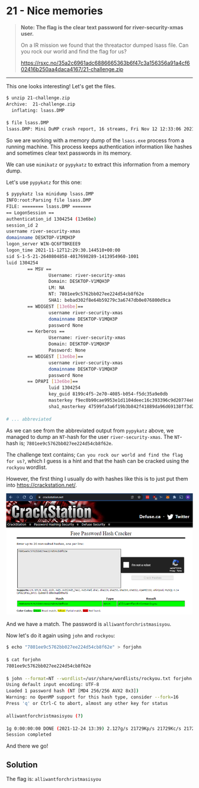 # 21 - Nice memories

> **Note: The flag is the clear text password for river-security-xmas user.**
>
> On a IR mission we found that the threatactor dumped lsass file.
> Can you rock our world and find the flag for us?
>
> https://rsxc.no/35a2c6961adc6886665363b6f47c3a156356a91a4cf602416b250aa4daca4167/21-challenge.zip

---

This one looks interesting! Let's get the files.

```bash
$ unzip 21-challenge.zip
Archive:  21-challenge.zip
  inflating: lsass.DMP

$ file lsass.DMP
lsass.DMP: Mini DuMP crash report, 16 streams, Fri Nov 12 12:33:06 2021, 0x421826 type
```

So we are working with a memory dump of the `lsass.exe` process from a running machine. This process keeps authentication information like hashes and sometimes clear text passwords in its memory.

We can use `mimikatz` or `pypykatz` to extract this information from a memory dump.

Let's use `pypykatz` for this one:

```bash
$ pypykatz lsa minidump lsass.DMP
INFO:root:Parsing file lsass.DMP
FILE: ======== lsass.DMP =======
== LogonSession ==
authentication_id 1304254 (13e6be)
session_id 2
username river-security-xmas
domainname DESKTOP-V1MQH3P
logon_server WIN-QC6FTBKEEE9
logon_time 2021-11-12T12:29:30.144510+00:00
sid S-1-5-21-2640804858-4017698289-1413954960-1001
luid 1304254
        == MSV ==
                Username: river-security-xmas
                Domain: DESKTOP-V1MQH3P
                LM: NA
                NT: 7801ee9c5762bb027ee224d54cb8f62e
                SHA1: bebad302f8e64b59279c3a6747db0e076800d9ca
        == WDIGEST [13e6be]==
                username river-security-xmas
                domainname DESKTOP-V1MQH3P
                password None
        == Kerberos ==
                Username: river-security-xmas
                Domain: DESKTOP-V1MQH3P
                Password: None
        == WDIGEST [13e6be]==
                username river-security-xmas
                domainname DESKTOP-V1MQH3P
                password None
        == DPAPI [13e6be]==
                luid 1304254
                key_guid 8199c4f5-2e70-4085-b054-f5dc35a9e0db
                masterkey f9ec0b90cae9953e1d1104deec16c393396c9d20774e8cc340c52dadf234f3b44b8fccf8dd385ea6019ef0475831564677f5f58926caf8835fbba33f192d3177
                sha1_masterkey 47599fa3a6f19b3b842f41889da96d69138ff3d2

# ... abbreviated
```

As we can see from the abbreviated output from `pypykatz` above, we managed to dump an `NT`-hash for the user `river-security-xmas`. The `NT`-hash is; `7801ee9c5762bb027ee224d54cb8f62e`.

The challenge text contains; `Can you rock our world and find the flag for us?`, which I guess is a hint and that the hash can be cracked using the `rockyou` wordlist.

However, the first thing I usually do with hashes like this is to just put them into https://crackstation.net/.

![](00.png "")

And we have a match. The password is `alliwantforchristmasisyou`.

Now let's do it again using `john` and `rockyou`:

```bash
$ echo "7801ee9c5762bb027ee224d54cb8f62e" > forjohn

$ cat forjohn
7801ee9c5762bb027ee224d54cb8f62e

$ john --format=NT --wordlist=/usr/share/wordlists/rockyou.txt forjohn
Using default input encoding: UTF-8
Loaded 1 password hash (NT [MD4 256/256 AVX2 8x3])
Warning: no OpenMP support for this hash type, consider --fork=16
Press 'q' or Ctrl-C to abort, almost any other key for status

alliwantforchristmasisyou (?)

1g 0:00:00:00 DONE (2021-12-24 13:39) 2.127g/s 21729Kp/s 21729Kc/s 21729KC/s alliwantisy0oh..allisonpunk
Session completed
```

And there we go!

## Solution

The flag is: `alliwantforchristmasisyou`
